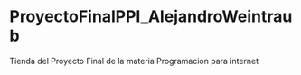 # ProyectoFinalPPI_AlejandroWeintraub
Tienda del Proyecto Final de la materia Programacion para internet
